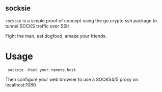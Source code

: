 socksie
-------

`socksie` is a simple proof of concept using the go.crypto ssh package to tunnel SOCKS traffic over SSH.

Fight the man, eat dogfood, amaze your friends.

Usage
=====

     socksie -host your.remote.host

Then configure your web browser to use a SOCKS4/5 proxy on localhost:1080
